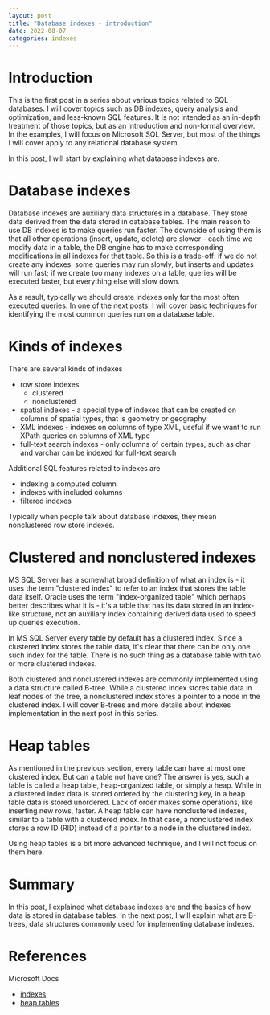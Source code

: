 ```yaml
---
layout: post
title: "Database indexes - introduction"
date: 2022-08-07
categories: indexes
---
```



# Introduction
This is the first post in a series about various topics related to SQL databases. I will cover topics such as DB indexes, query analysis and optimization, and less-known SQL features. It is not intended as an in-depth treatment of those topics, but as an introduction and non-formal overview. In the examples, I will focus on Microsoft SQL Server, but most of the things I will cover apply to any relational database system. 

In this post, I will start by explaining what database indexes are. 


# Database indexes
Database indexes are auxiliary data structures in a database. They store data derived from the data stored in database tables. The main reason to use DB indexes is to make queries run faster. 
The downside of using them is that all other operations (insert, update, delete) are slower - each time we modify data in a table, the DB engine has to make corresponding modifications in all indexes for that table. 
So this is a trade-off: if we do not create any indexes, some queries may run slowly, but inserts and updates will run fast; if we create too many indexes on a table, queries will be executed faster, but everything else will slow down. 

As a result, typically we should create indexes only for the most often executed queries. In one of the next posts, I will cover basic techniques for identifying the most common queries run on a database table. 


# Kinds of indexes
There are several kinds of indexes
- row store indexes
    - clustered
    - nonclustered
- spatial indexes - a special type of indexes that can be created on columns of spatial types, that is geometry or geography
- XML indexes - indexes on columns of type XML, useful if we want to run XPath queries on columns of XML type
- full-text search indexes - only columns of certain types, such as char and varchar can be indexed for full-text search

Additional SQL features related to indexes are
- indexing a computed column
- indexes with included columns
- filtered indexes

Typically when people talk about database indexes, they mean nonclustered row store indexes.


# Clustered and nonclustered indexes
MS SQL Server has a somewhat broad definition of what an index is - it uses the term "clustered index" to refer to an index that stores the table data itself. Oracle uses the term "index-organized table" which perhaps better describes what it is - it's a table that has its data stored in an index-like structure, not an auxiliary index containing derived data used to speed up queries execution. 

In MS SQL Server every table by default has a clustered index. Since a clustered index stores the table data, it's clear that there can be only one such index for the table. There is no such thing as a database table with two or more clustered indexes. 

Both clustered and nonclustered indexes are commonly implemented using a data structure called B-tree. While a clustered index stores table data in leaf nodes of the tree, a nonclustered index stores a pointer to a node in the clustered index. I will cover B-trees and more details about indexes implementation in the next post in this series. 


# Heap tables
As mentioned in the previous section, every table can have at most one clustered index. But can a table not have one? The answer is yes, such a table is called a heap table, heap-organized table, or simply a heap. While in a clustered index data is stored ordered by the clustering key, in a heap table data is stored unordered. Lack of order makes some operations, like inserting new rows, faster. 
A heap table can have nonclustered indexes, similar to a table with a clustered index. In that case, a nonclustered index stores a row ID (RID) instead of a pointer to a node in the clustered index. 

Using heap tables is a bit more advanced technique, and I will not focus on them here. 

# Summary
In this post, I explained what database indexes are and the basics of how data is stored in database tables. In the next post, I will explain what are B-trees, data structures commonly used for implementing database indexes. 

# References
Microsoft Docs 
- [indexes](https://docs.microsoft.com/en-us/sql/relational-databases/indexes/indexes?view=sql-server-ver16)
- [heap tables](https://docs.microsoft.com/en-us/sql/relational-databases/indexes/heaps-tables-without-clustered-indexes?view=sql-server-ver16)

